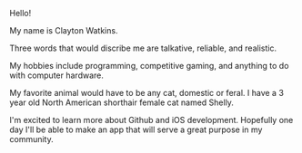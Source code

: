 Hello!

My name is Clayton Watkins.

Three words that would discribe me are talkative, reliable, and realistic. 

My hobbies include programming, competitive gaming, and anything to do with computer hardware. 

My favorite animal would have to be any cat, domestic or feral. 
I have a 3 year old North American shorthair female cat named Shelly. 

I'm excited to learn more about Github and iOS development. 
Hopefully one day I'll be able to make an app that will serve a great purpose in my community. 
